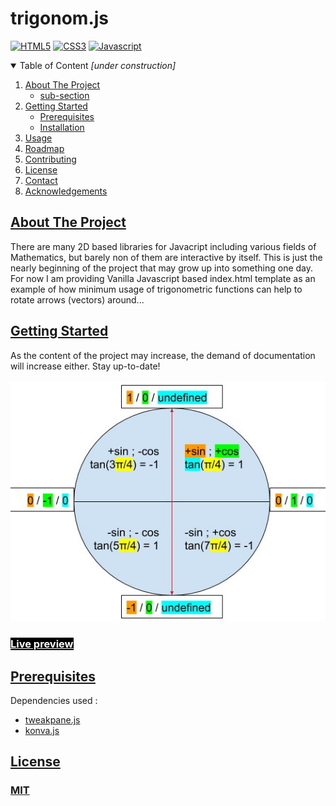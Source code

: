 <!-- TITLE -->
# trigonom.js
<!-- TITLE -->

<!-- BADGES (IF ANY) -->
[![HTML5](https://img.shields.io/badge/HTML5-E34F26?style=for-the-badge&logo=html5&logoColor=white)]()
[![CSS3](https://img.shields.io/badge/CSS-239120?&style=for-the-badge&logo=css3&logoColor=white)]()
[![Javascript](https://img.shields.io/badge/JavaScript-F7DF1E?style=for-the-badge&logo=javascript&logoColor=black)]()
<!-- BADGES (IF ANY) -->

<!-- TABLE OF CONTENTS -->
<details open="open">
  <summary>Table of Content <i>[under construction]</i></summary>
  <ol>
    <li>
      <a href="#about-the-project">About The Project</a>
      <ul>
        <li><a href="#built-with">sub-section</a></li>
      </ul>
    </li>
    <li>
      <a href="#getting-started">Getting Started</a>
      <ul>
        <li><a href="#prerequisites">Prerequisites</a></li>
        <li><a href="#installation">Installation</a></li>
      </ul>
    </li>
    <li><a href="#usage">Usage</a></li>
    <li><a href="#roadmap">Roadmap</a></li>
    <li><a href="#contributing">Contributing</a></li>
    <li><a href="#license">License</a></li>
    <li><a href="#contact">Contact</a></li>
    <li><a href="#acknowledgements">Acknowledgements</a></li>
  </ol>
</details>
<!-- TABLE OF CONTENTS -->

<!-- ABOUT THE PROJECT -->
## [About The Project](#about-the-project)
There are many 2D based libraries for Javacript including various fields of Mathematics, but barely non of them are interactive by itself. This is just the nearly beginning of the project that may grow up into something one day. For now I am providing Vanilla Javascript based index.html template as an example of how minimum usage of trigonometric functions can help to rotate arrows (vectors) around...
<!-- ABOUT THE PROJECT -->

<!-- GETTING STARTED -->
## [Getting Started](#getting-started)
As the content of the project may increase, the demand of documentation will increase either. Stay up-to-date!
</br>
</br>
![unit circle critical value](https://github.com/projektorius96/trigonom.js/blob/master/unit-circle-critical-values.jpg?raw=true)
<h3><a style="background-color: black; color: white" href="https://projektorius96.github.io/trigonom.js/" target="_blank">Live preview</a></h3>
<!-- GETTING STARTED -->

<!-- PREREQUISITES -->
## [Prerequisites](#prerequisites)
Dependencies used :
- [tweakpane.js](https://cocopon.github.io/tweakpane/)
- [konva.js](https://github.com/konvajs/konva)
<!-- PREREQUISITES -->

<!-- LICENSE -->
## [License](#license)
### [MIT](https://github.com/projektorius96/poseIT.js/blob/master/LICENSE.txt)
<!-- LICENSE  -->

<!-- OTHER SECTION ^nth -->
<!-- OTHER SUBSECTION *nth -->
<!-- OTHER SUBSECTION *nth -->
<!-- OTHER SECTION ^nth-->